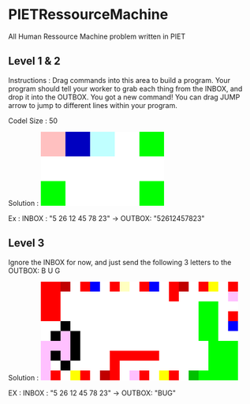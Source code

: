 # PIETRessourceMachine
All Human Ressource Machine problem written in PIET

## Level 1 & 2

Instructions : Drag commands into this area to build a program. Your program should tell your worker to grab each thing from the INBOX, and drop it into the OUTBOX. You got a new command! You can drag JUMP arrow to jump to different lines within your program.

Codel Size : 50

Solution : ![solution1](solutions/level1.png)

Ex : 
INBOX : "5 26 12 45 78 23" -> OUTBOX: "52612457823"

## Level 3

Ignore the INBOX for now, and just send the following 3 letters to the OUTBOX: B U G

Solution : ![solution1](solutions/level3.png)

EX :
INBOX : "5 26 12 45 78 23" -> OUTBOX: "BUG"